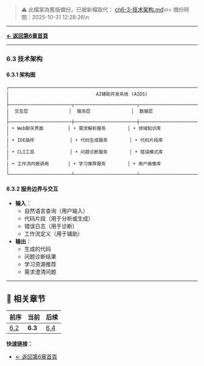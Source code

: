 <!-- LEGACY FILE NOTICE -->
> ⚠️ 此檔案為舊版備份，已被新檔取代： [ch6-3-技术架构.md](ch6-3-技术架构.md)\n> 備份時間：2025-10-31 12:28:26\n
---

**[← 返回第6章首頁](ch6-index.md)**

---

### 6.3 技术架构

#### 6.3.1 架构图
```
┌───────────────────────────────────────────────────────────────────────────────────────────────┐
│                                AI辅助开发系统 (AIDS)                                          │
├───────────────────────┬───────────────────────┬───────────────────────────────────────────────┤
│  交互层               │  服务层               │  数据层                                    │
├───────────────────────┼───────────────────────┼───────────────────────────────────────────────┤
│ • Web聊天界面         │ • 需求解析服务        │ • 领域知识库                               │
│ • IDE插件             │ • 代码生成服务        │ • 代码片段库                               │
│ • CLI工具             │ • 问题诊断服务        │ • 错误模式库                               │
│ • 工作流内嵌调用       │ • 学习推荐服务        │ • 用户画像库                               │
└───────────────────────┴───────────────────────┴───────────────────────────────────────────────┘
```

#### 6.3.2 服务边界与交互
- **输入**：
  - 自然语言查询（用户输入）
  - 代码片段（用于分析或生成）
  - 错误日志（用于诊断）
  - 工作流定义（用于辅助）
- **输出**：
  - 生成的代码
  - 问题诊断结果
  - 学习资源推荐
  - 需求澄清问题

---

## 📑 相关章节

| 前序 | 当前 | 后续 |
|-----|------|------|
| [6.2](ch6-2.md) | **6.3** | [6.4](ch6-4.md) |

**快速链接：**
- [← 返回第6章首頁](ch6-index.md)
